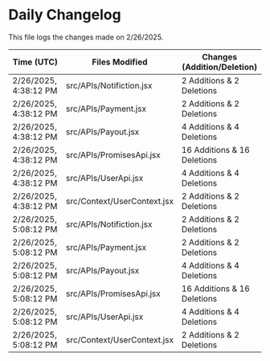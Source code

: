 # Daily Changelog

This file logs the changes made on 2/26/2025.

| Time (UTC)             | Files Modified                    | Changes (Addition/Deletion) |
|------------------------|-----------------------------------|-----------------------------|
| 2/26/2025, 4:38:12 PM | src/APIs/Notifiction.jsx | 2 Additions & 2 Deletions |
| 2/26/2025, 4:38:12 PM | src/APIs/Payment.jsx | 2 Additions & 2 Deletions |
| 2/26/2025, 4:38:12 PM | src/APIs/Payout.jsx | 4 Additions & 4 Deletions |
| 2/26/2025, 4:38:12 PM | src/APIs/PromisesApi.jsx | 16 Additions & 16 Deletions |
| 2/26/2025, 4:38:12 PM | src/APIs/UserApi.jsx | 4 Additions & 4 Deletions |
| 2/26/2025, 4:38:12 PM | src/Context/UserContext.jsx | 2 Additions & 2 Deletions |
| 2/26/2025, 5:08:12 PM | src/APIs/Notifiction.jsx | 2 Additions & 2 Deletions|
| 2/26/2025, 5:08:12 PM | src/APIs/Payment.jsx | 2 Additions & 2 Deletions|
| 2/26/2025, 5:08:12 PM | src/APIs/Payout.jsx | 4 Additions & 4 Deletions|
| 2/26/2025, 5:08:12 PM | src/APIs/PromisesApi.jsx | 16 Additions & 16 Deletions|
| 2/26/2025, 5:08:12 PM | src/APIs/UserApi.jsx | 4 Additions & 4 Deletions|
| 2/26/2025, 5:08:12 PM | src/Context/UserContext.jsx | 2 Additions & 2 Deletions|
